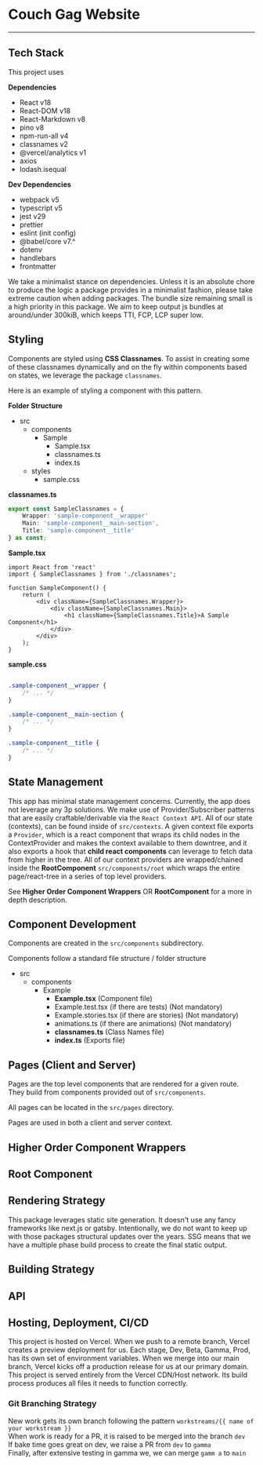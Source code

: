 # Couch Gag Website

---

## Tech Stack

This project uses  

**Dependencies**

- React v18
- React-DOM v18
- React-Markdown v8
- pino v8
- npm-run-all v4
- classnames v2
- @vercel/analytics v1
- axios
- lodash.isequal

**Dev Dependencies**

- webpack v5
- typescript v5
- jest v29
- prettier
- eslint (init config)
- @babel/core v7.^
- dotenv
- handlebars
- frontmatter  

We take a minimalist stance on dependencies. Unless it is an absolute chore to produce the logic a package provides in a minimalist fashion, please take extreme caution when adding packages. The bundle size remaining small is a high priority in this package. We aim to keep output js bundles at around/under 300kiB, which keeps TTI, FCP, LCP super low.  

## Styling

Components are styled using **CSS Classnames**. To assist in creating some of these classnames dynamically and on the fly within components based on states, we leverage the package `classnames`.

Here is an example of styling a component with this pattern.

**Folder Structure**

- src
  - components
    - Sample
      - Sample.tsx
      - classnames.ts
      - index.ts
  - styles
    - sample.css

**classnames.ts**

```ts
export const SampleClassnames = {
    Wrapper: 'sample-component__wrapper'
    Main: 'sample-component__main-section',
    Title: 'sample-component__title'
} as const;
```

**Sample.tsx**

```tsx
import React from 'react'
import { SampleClassnames } from './classnames';

function SampleComponent() {
    return (
        <div className={SampleClassnames.Wrapper}>
            <div className={SampleClassnames.Main}>
                <h1 className={SampleClassnames.Title}>A Sample Component</h1>
            </div>
        </div>
    );
}
```

**sample.css**

```css

.sample-component__wrapper {
    /* ... */
}

.sample-component__main-section {
    /* ... */
}

.sample-component__title {
    /* ... */
}

```

## State Management

This app has minimal state management concerns. Currently, the app does not leverage any 3p solutions. We make use of Provider/Subscriber patterns that are easily craftable/derivable via the `React Context API`. All of our state (contexts), can be found inside of `src/contexts`. A given context file exports a `Provider`, which is a react component that wraps its child nodes in the ContextProvider and makes the context available to them downtree, and it also exports a hook that **child react components** can leverage to fetch data from higher in the tree. All of our context providers are wrapped/chained inside the **RootComponent** `src/components/root` which wraps the entire page/react-tree in a series of top level providers. 

See **Higher Order Component Wrappers** OR **RootComponent** for a more in depth description.

## Component Development

Components are created in the `src/components` subdirectory.

Components follow a standard file structure / folder structure

- src
  - components
    - Example
      - **Example.tsx** (Component file)
      - Example.test.tsx (if there are tests) (Not mandatory)
      - Example.stories.tsx (if there are stories) (Not mandatory)
      - animations.ts (if there are animations) (Not mandatory)
      - **classnames.ts** (Class Names file)
      - **index.ts** (Exports file)

## Pages (Client and Server)

Pages are the top level components that are rendered for a given route. They build from components provided out of `src/components`.

All pages can be located in the `src/pages` directory.

Pages are used in both a client and server context.

## Higher Order Component Wrappers

## Root Component

## Rendering Strategy

This package leverages static site generation. It doesn't use any fancy frameworks like next.js or gatsby. Intentionally, we do not want to keep up with those packages structural updates over the years. SSG means that we have a multiple phase build process to create the final static output.

## Building Strategy

## API

## Hosting, Deployment, CI/CD

This project is hosted on Vercel. When we push to a remote branch, Vercel creates a preview deployment for us. Each stage, Dev, Beta, Gamma, Prod, has its own set of environment variables. When we merge into our main branch, Vercel kicks off a production release for us at our primary domain. This project is served entirely from the Vercel CDN/Host network. Its build process produces all files it needs to function correctly. 

### Git Branching Strategy

New work gets its own branch following the pattern `workstreams/{{ name of your workstream }}`  
When work is ready for a PR, it is raised to be merged into the branch `dev`  
If bake time goes great on dev, we raise a PR from `dev` to `gamma`  
Finally, after extensive testing in gamma we, we can merge `gamm a` to `main`

